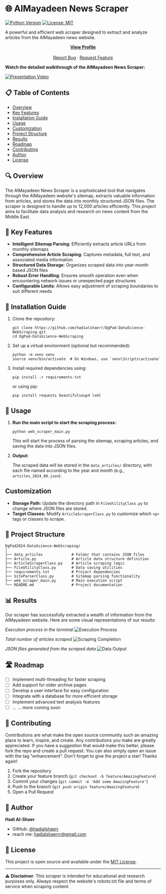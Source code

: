 # 🌐 AlMayadeen News Scraper

[![Python Version](https://img.shields.io/badge/python-3.7%2B-blue)](https://www.python.org/downloads/)
[![License: MIT](https://img.shields.io/badge/License-MIT-yellow.svg)](https://opensource.org/licenses/MIT)

A powerful and efficient web scraper designed to extract and analyze articles from the AlMayadeen news website.
<div align="center">
  <a href="https://github.com/hadialshaerr"><strong>View Profile</strong></a>
    <br />
    <br />
    <a href="https://github.com/hadialshaerr/DgPad2024-DataScience-WebScraping/issues/new?labels=bug&template=bug_report.md">Report Bug</a>
    ·
    <a href="https://github.com/hadialshaerr/DgPad2024-DataScience-WebScraping/issues/new?labels=enhancement&template=feature_request.md">Request Feature</a>
  </p>
</div>

<strong>Watch the detailed walkthrough of the AlMayadeen News Scraper:</strong>

[![Presentation Video](https://img.youtube.com/vi/HgRxg2Gz0MY/maxresdefault.jpg)](https://youtu.be/HgRxg2Gz0MY)

## 📋 Table of Contents

- [Overview](#-overview)
- [Key Features](#-key-features)
- [Installation Guide](#-installation-guide)
- [Usage](#-usage)
- [Customization](#customization)
- [Project Structure](#-project-structure)
- [Results](#-results)
- [Roadmap](#-roadmap)
- [Contributing](#-contributing)
- [Author](#-author)
- [License](#-license)

## 🔍 Overview

The AlMayadeen News Scraper is a sophisticated tool that navigates through the AlMayadeen website's sitemap, extracts valuable information from articles, and stores the data into monthly structured JSON files.
The scraper is designed to handle up to 12,000 articles efficiently.
This project aims to facilitate data analysis and research on news content from the Middle East.

## 🚀 Key Features

- **Intelligent Sitemap Parsing**: Efficiently extracts article URLs from monthly sitemaps
- **Comprehensive Article Scraping**: Captures metadata, full text, and associated media information
- **Structured Data Storage**: Organizes scraped data into year-month based JSON files
- **Robust Error Handling**: Ensures smooth operation even when encountering network issues or unexpected page structures
- **Configurable Limits**: Allows easy adjustment of scraping boundaries to suit different needs

## 🔧 Installation Guide

1. Clone the repository:
   ```
   git clone https://github.com/hadialshaerr/DgPad-DataScience-WebScraping.git
   cd DgPad-DataScience-WebScraping
   ```

2. Set up a virtual environment (optional but recommended):
   ```
   python -m venv venv
   source venv/bin/activate  # On Windows, use `venv\Scripts\activate`
   ```

3. Install required dependencies using:
   ```
   pip install -r requirements.txt
   ```
   or using pip:
   ```
   pip install requests beautifulsoup4 lxml
   ```

## 🚀 Usage

1. **Run the main script to start the scraping process:**

   ```
   python web_scraper_main.py
   ```

   This will start the process of parsing the sitemap, scraping articles, and saving the data into JSON files.

2. **Output:**

   The scraped data will be stored in the `data_articles/` directory, with each file named according to the year and month (e.g., `articles_2024_08.json`).

## Customization

- **Storage Path:** Update the directory path in `FileUtilityClass.py` to change where JSON files are stored.
- **Target Classes:** Modify `ArticleScraperClass.py` to customize which `<p>` tags or classes to scrape.

## 📁 Project Structure

```
DgPad2024-DataScience-WebScraping/
│
├── data_articles             # Folder that contains JSON files
├── Article.py                # Article data structure definition
├── ArticleScraperClass.py    # Article scraping logic
├── FileUtilityClass.py       # Data saving utilities
├── requirements.txt          # Project dependencies
├── SiteParserClass.py        # Sitemap parsing functionality
├── web_scraper_main.py       # Main execution script
└── README.md                 # Project documentation
```

## 📊 Results

Our scraper has successfully extracted a wealth of information from the AlMayadeen website. Here are some visual representations of our results:

*Execution process in the terminal*
![Execution Process](Task-1/images/1.png)

*Total number of articles scraped*
![Scraping Completion](Task-1/images/2.png)

*JSON files generated from the scraped data*
![Data Output](Task-1/images/3.png)

## 🛣 Roadmap

- [ ] Implement multi-threading for faster scraping
- [ ] Add support for older archive pages
- [ ] Develop a user interface for easy configuration
- [ ] Integrate with a database for more efficient storage
- [ ] Implement advanced text analysis features
- [ ] ... ... more coming soon

## 🤝 Contributing

Contributions are what make the open source community such an amazing place to learn, inspire, and create. Any contributions you make are greatly appreciated.
If you have a suggestion that would make this better, please fork the repo and create a pull request. You can also simply open an issue with the tag "enhancement".
Don't forget to give the project a star! Thanks again!

1. Fork the repository
2. Create your feature branch (`git checkout -b feature/AmazingFeature`)
3. Commit your changes (`git commit -m 'Add some AmazingFeature'`)
4. Push to the branch (`git push origin feature/AmazingFeature`)
5. Open a Pull Request

## 👤 Author

**Hadi Al-Shaer**

- GitHub: [@hadialshaerr](https://github.com/hadialshaerr)
- reach me: hadialshaerrr@gmail.com

## 📄 License

This project is open source and available under the [MIT License](LICENSE).

---

⚠️ **Disclaimer**: This scraper is intended for educational and research purposes only. Always respect the website's robots.txt file and terms of service when scraping content.
